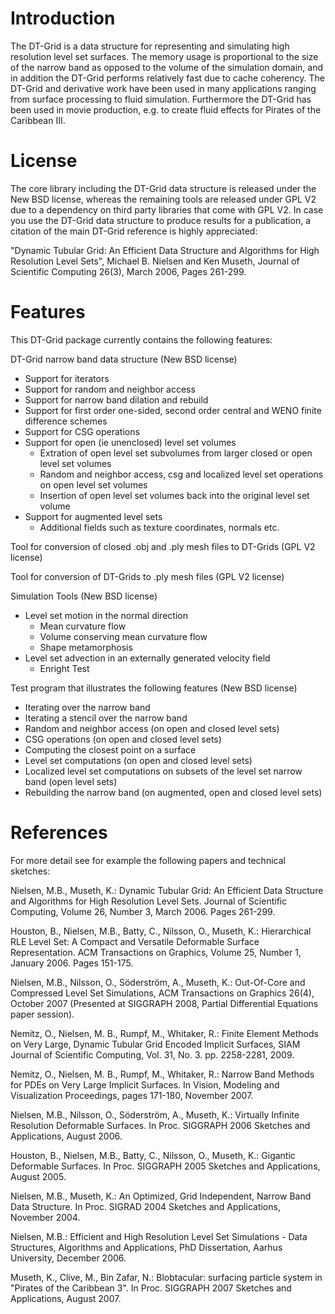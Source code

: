 # Introduction #

The DT-Grid is a data structure for representing and simulating high resolution level set surfaces.
The memory usage is proportional to the size of the narrow band as opposed to the volume of the simulation domain,
and in addition the DT-Grid performs relatively fast due to cache coherency.
The DT-Grid and derivative work have been used in many applications ranging from surface processing to fluid simulation.
Furthermore the DT-Grid has been used in movie production, e.g. to create fluid effects for Pirates of the Caribbean III.

# License #

The core library including the DT-Grid data structure is released under the New BSD license, whereas the remaining tools are released under GPL V2 due to a dependency on third party libraries that come with GPL V2.
In case you use the DT-Grid data structure to produce results for a publication, a citation of the main DT-Grid reference is highly appreciated:

"Dynamic Tubular Grid: An Efficient Data Structure and Algorithms for High Resolution Level Sets", Michael B. Nielsen and Ken Museth, Journal of Scientific Computing 26(3), March 2006, Pages 261-299.

# Features #

This DT-Grid package currently contains the following features:

DT-Grid narrow band data structure (New BSD license)
  * Support for iterators
  * Support for random and neighbor access
  * Support for narrow band dilation and rebuild
  * Support for first order one-sided, second order central and WENO finite difference schemes
  * Support for CSG operations
  * Support for open (ie unenclosed) level set volumes
    * Extration of open level set subvolumes from larger closed or open level set volumes
    * Random and neighbor access, csg and localized level set operations on open level set volumes
    * Insertion of open level set volumes back into the original level set volume
  * Support for augmented level sets
    * Additional fields such as texture coordinates, normals etc.

Tool for conversion of closed .obj and .ply mesh files to DT-Grids (GPL V2 license)

Tool for conversion of DT-Grids to .ply mesh files (GPL V2 license)

Simulation Tools (New BSD license)
  * Level set motion in the normal direction
    * Mean curvature flow
    * Volume conserving mean curvature flow
    * Shape metamorphosis
  * Level set advection in an externally generated velocity field
    * Enright Test

Test program that illustrates the following features (New BSD license)
  * Iterating over the narrow band
  * Iterating a stencil over the narrow band
  * Random and neighbor access (on open and closed level sets)
  * CSG operations (on open and closed level sets)
  * Computing the closest point on a surface
  * Level set computations (on open and closed level sets)
  * Localized level set computations on subsets of the level set narrow band (open level sets)
  * Rebuilding the narrow band (on augmented, open and closed level sets)


# References #

For more detail see for example the following papers and technical sketches:

Nielsen, M.B., Museth, K.: Dynamic Tubular Grid: An Efficient Data Structure and Algorithms for High Resolution Level Sets. Journal of Scientific Computing, Volume 26, Number 3, March 2006. Pages 261-299.

Houston, B., Nielsen, M.B., Batty, C., Nilsson, O., Museth, K.: Hierarchical RLE Level Set: A Compact and Versatile Deformable Surface Representation. ACM Transactions on Graphics, Volume 25, Number 1, January 2006. Pages 151-175.

Nielsen, M.B., Nilsson, O., Söderström, A., Museth, K.: Out-Of-Core and Compressed Level Set Simulations, ACM Transactions on Graphics 26(4), October 2007 (Presented at SIGGRAPH 2008, Partial Differential Equations paper session).

Nemitz, O., Nielsen, M. B., Rumpf, M., Whitaker, R.: Finite Element Methods on Very Large, Dynamic Tubular Grid Encoded Implicit Surfaces, SIAM Journal of Scientific Computing, Vol. 31, No. 3. pp. 2258-2281, 2009.

Nemitz, O., Nielsen, M. B., Rumpf, M., Whitaker, R.: Narrow Band Methods for PDEs on Very Large Implicit Surfaces. In Vision, Modeling and Visualization Proceedings, pages 171-180, November 2007.

Nielsen, M.B., Nilsson, O., Söderström, A., Museth, K.: Virtually Infinite Resolution Deformable Surfaces. In Proc. SIGGRAPH 2006 Sketches and Applications, August 2006.

Houston, B., Nielsen, M.B., Batty, C., Nilsson, O., Museth, K.: Gigantic Deformable Surfaces. In Proc. SIGGRAPH 2005 Sketches and Applications, August 2005.

Nielsen, M.B., Museth, K.: An Optimized, Grid Independent, Narrow Band Data Structure. In Proc. SIGRAD 2004 Sketches and Applications, November 2004.

Nielsen, M.B.: Efficient and High Resolution Level Set Simulations - Data Structures, Algorithms and Applications, PhD Dissertation, Aarhus University, December 2006.

Museth, K., Clive, M., Bin Zafar, N.: Blobtacular: surfacing particle system in "Pirates of the Caribbean 3". In Proc. SIGGRAPH 2007 Sketches and Applications, August 2007.